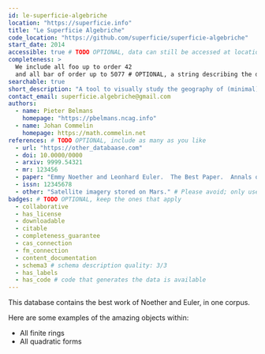 ```yaml
---
id: le-superficie-algebriche
location: "https://superficie.info"
title: "Le Superficie Algebriche"
code_location: "https://github.com/superficie/superficie-algebriche"
start_date: 2014
accessible: true # TODO OPTIONAL, data can still be accessed at location above
completeness: >
  We include all foo up to order 42
  and all bar of order up to 5077 # OPTIONAL, a string describing the data's completeness, encouraged if it has the completeness_guarantee badge
searchable: true
short_description: "A tool to visually study the geography of (minimal) complex algebraic smooth surfaces."
contact_email: superficie.algebriche@gmail.com
authors:
  - name: Pieter Belmans
    homepage: "https://pbelmans.ncag.info"
  - name: Johan Commelin
    homepage: https://math.commelin.net
references: # TODO OPTIONAL, include as many as you like
  - url: "https://other_databaase.com"
  - doi: 10.0000/0000
  - arxiv: 9999.54321
  - mr: 123456
  - paper: "Emmy Noether and Leonhard Euler.  The Best Paper.  Annals of Math 1 (1879) no 2. pp 1-16."
  - issn: 12345678
  - other: "Satellite imagery stored on Mars." # Please avoid; only use if none of the above are appropriate
badges: # TODO OPTIONAL, keep the ones that apply
  - collaborative
  - has_license
  - downloadable
  - citable
  - completeness_guarantee
  - cas_connection
  - fm_connection
  - content_documentation
  - schema3 # schema description quality: 3/3
  - has_labels
  - has_code # code that generates the data is available
---
```


This database contains the best work of Noether and Euler, in one corpus.

Here are some examples of the amazing objects within:

- All finite rings
- All quadratic forms
